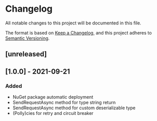 # Changelog

All notable changes to this project will be documented in this file.

The format is based on [Keep a Changelog](https://keepachangelog.com/en/1.0.0/),
and this project adheres to [Semantic Versioning](https://semver.org/spec/v2.0.0.html).

## [unreleased]

## [1.0.0] - 2021-09-21

### Added

- NuGet package automatic deployment
- SendRequestAsync method for type string return
- SendRequestAsync method for custom deserializable type
- (Polly)cies for retry and circuit breaker